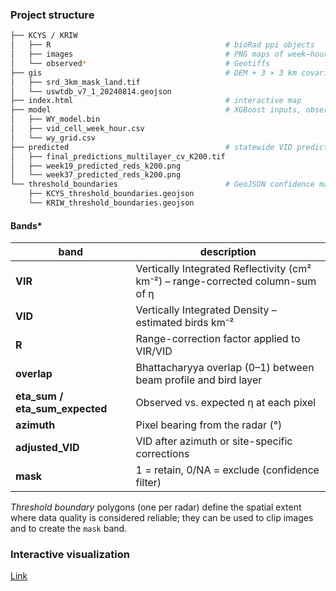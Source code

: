 ### Project structure

```bash
├── KCYS / KRIW
│   ├── R                                       # bioRad ppi objects
│   ├── images                                  # PNG maps of week–hour VID
│   └── observed*                               # Geotiffs
├── gis                                         # DEM + 3 × 3 km covariate grid
│   ├── srd_3km_mask_land.tif
│   └── uswtdb_v7_1_20240814.geojson
├── index.html                                  # interactive map
├── model                                       # XGBoost inputs, observed VID, model
│   ├── WY_model.bin
│   ├── vid_cell_week_hour.csv
│   └── wy_grid.csv
├── predicted                                   # statewide VID predictions 
│   ├── final_predictions_multilayer_cv_K200.tif
│   ├── week19_predicted_reds_k200.png
│   └── week37_predicted_reds_k200.png
└── threshold_boundaries                        # GeoJSON confidence masks
    ├── KCYS_threshold_boundaries.geojson
    └── KRIW_threshold_boundaries.geojson
```

#### Bands*

| band | description |
|------|-------------|
| **VIR** | Vertically Integrated Reflectivity (cm² km⁻²) – range-corrected column-sum of η |
| **VID** | Vertically Integrated Density – estimated birds km⁻² |
| **R**   | Range-correction factor applied to VIR/VID |
| **overlap** | Bhattacharyya overlap (0–1) between beam profile and bird layer |
| **eta_sum / eta_sum_expected** | Observed vs. expected η at each pixel |
| **azimuth** | Pixel bearing from the radar (°) |
| **adjusted_VID** | VID after azimuth or site-specific corrections |
| **mask** | 1 = retain, 0/NA = exclude (confidence filter) |

*Threshold boundary* polygons (one per radar) define the spatial extent where data quality is considered reliable; they can be used to clip images and to create the `mask` band.

### Interactive visualization

[Link](http://wgfd.s3-website-us-east-1.amazonaws.com/)